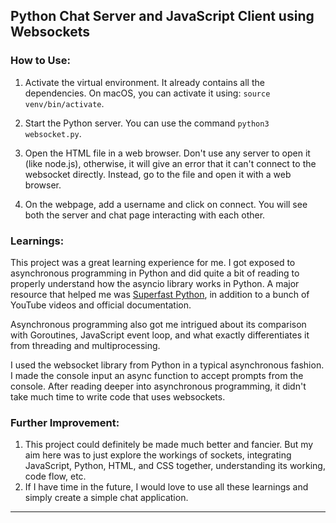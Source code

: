 ## Python Chat Server and JavaScript Client using Websockets

### How to Use:

1. Activate the virtual environment. It already contains all the dependencies. On macOS, you can activate it using: `source venv/bin/activate`.

2. Start the Python server. You can use the command `python3 websocket.py`.

3. Open the HTML file in a web browser. Don't use any server to open it (like node.js), otherwise, it will give an error that it can't connect to the websocket directly. Instead, go to the file and open it with a web browser.

4. On the webpage, add a username and click on connect. You will see both the server and chat page interacting with each other.

### Learnings:

This project was a great learning experience for me. I got exposed to asynchronous programming in Python and did quite a bit of reading to properly understand how the asyncio library works in Python. A major resource that helped me was [Superfast Python](https://superfastpython.com/python-asyncio/), in addition to a bunch of YouTube videos and official documentation.

Asynchronous programming also got me intrigued about its comparison with Goroutines, JavaScript event loop, and what exactly differentiates it from threading and multiprocessing.

I used the websocket library from Python in a typical asynchronous fashion. I made the console input an async function to accept prompts from the console. After reading deeper into asynchronous programming, it didn't take much time to write code that uses websockets.

### Further Improvement:

1. This project could definitely be made much better and fancier. But my aim here was to just explore the workings of sockets, integrating JavaScript, Python, HTML, and CSS together, understanding its working, code flow, etc.
2. If I have time in the future, I would love to use all these learnings and simply create a simple chat application.

---
